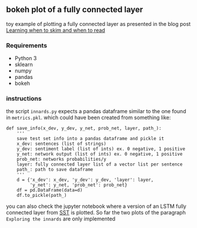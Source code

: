 ## bokeh plot of a fully connected layer

toy example of plotting a fully connected layer as presented
in the blog post [Learning when to skim and when to read](https://metamind.io/research/learning-when-to-skim-and-when-to-read)

### Requirements

- Python 3
- sklearn
- numpy
- pandas
- bokeh

### instructions

the script `innards.py` expects a pandas dataframe similar to the one found in
`metrics.pkl`. which could have been created from something like:

```
def save_info(x_dev, y_dev, y_net, prob_net, layer, path_):
    '''
    save test set info into a pandas dataframe and pickle it
    x_dev: sentences (list of strings)
    y_dev: sentiment label (list of ints) ex. 0 negative, 1 positive
    y_net: network output (list of ints) ex. 0 negative, 1 positive
    prob_net: networks probabilities/y
    layer: fully connected layer list of a vector list per sentence
    path_: path to save dataframe
    '''
    d = {'x_dev': x_dev, 'y_dev': y_dev, 'layer': layer,
         'y_net': y_net, 'prob_net': prob_net}
    df = pd.DataFrame(data=d)
    df.to_pickle(path_)
```

you can also check the jupyter notebook where a version of an LSTM fully connected
layer from [SST](https://nlp.stanford.edu/sentiment/index.html) is plotted. So far the
two plots of the paragraph `Exploring the innards` are only implemented

